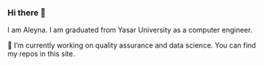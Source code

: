 ### Hi there 👋
I am Aleyna. I am graduated from Yasar University as a computer engineer. 

🔭 I’m currently working on quality assurance and data science. You can find my repos in this site. 



<!--
**AleynaSarisin/AleynaSarisin** is a ✨ _special_ ✨ repository because its `README.md` (this file) appears on your GitHub profile.

Here are some ideas to get you started:

- 🔭 I’m currently working on ...
- 🌱 I’m currently learning ...
- 👯 I’m looking to collaborate on ...
- 🤔 I’m looking for help with ...
- 💬 Ask me about ...
- 📫 How to reach me: ...
- 😄 Pronouns: ...
- ⚡ Fun fact: ...

 📫 How to reach me :
 linkedin.com/in/aleyna-sarışın-91924a174
-->
